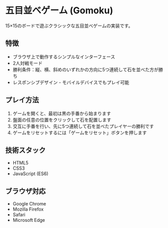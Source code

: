 # 五目並べゲーム (Gomoku)

15×15のボードで遊ぶクラシックな五目並べゲームの実装です。

## 特徴

- ブラウザ上で動作するシンプルなインターフェース
- 2人対戦モード
- 勝利条件：縦、横、斜めのいずれかの方向に5つ連続して石を並べた方が勝ち
- レスポンシブデザイン - モバイルデバイスでもプレイ可能

## プレイ方法

1. ゲームを開くと、最初は黒の手番から始まります
2. 盤面の任意の位置をクリックして石を配置します
3. 交互に手番を行い、先に5つ連続して石を並べたプレイヤーの勝利です
4. ゲームをリセットするには「ゲームをリセット」ボタンを押します

## 技術スタック

- HTML5
- CSS3
- JavaScript (ES6)

## ブラウザ対応

- Google Chrome
- Mozilla Firefox
- Safari
- Microsoft Edge
